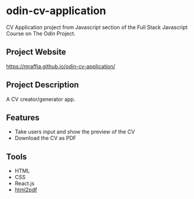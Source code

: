 # odin-cv-application
CV Application project from Javascript section of the Full Stack Javascript Course on The Odin Project.

## Project Website
https://mraffia.github.io/odin-cv-application/

## Project Description
A CV creator/generator app.

## Features
- Take users input and show the preview of the CV
- Download the CV as PDF

## Tools
- HTML
- CSS
- React.js
- [html2pdf](https://www.npmjs.com/package/html-to-pdf-js)
